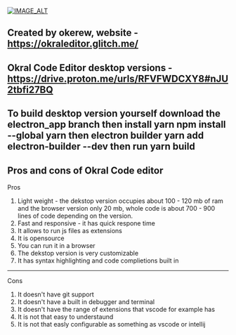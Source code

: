 [![IMAGE_ALT](https://img.youtube.com/vi/lzEDh7Y17rY/0.jpg)](https://www.youtube.com/watch?v=lzEDh7Y17rY)

Created by okerew, website - https://okraleditor.glitch.me/
------------------------------------------------------------
Okral Code Editor desktop versions - https://drive.proton.me/urls/RFVFWDCXY8#nJU2tbfi27BQ
------------------------------------------------------------
To build desktop version yourself download the electron_app branch then  install yarn npm install --global yarn then electron builder yarn add electron-builder --dev then run yarn build
------------------------------------------------------------
Pros and cons of Okral Code editor
-----------------------------------

Pros
1. Light weight - the dekstop version occupies about 100 - 120 mb of ram and the browser version only 20 mb, whole code is about 700 - 900 lines of code depending on the version.
2. Fast and responsive - it has quick respone time
3. It allows to run js files as extensions
4. It is opensource
5. You can run it in a browser
6. The dekstop version is very customizable
7. It has syntax highlighting and code complietions built in
______________________________________________________________
Cons
1. It doesn't have git support
2. It doesn't have a built in debugger and terminal
3. It doesn't have the range of extensions that vscode for example has
4. It is not that easy to understaund
5. It is not that easly configurable as something as vscode or intellij
